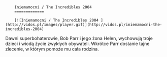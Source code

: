 
        Iniemamocni / The Incredibles 2004 
        =============
        
        [![Iniemamocni / The Incredibles 2004 ](http://vidos.pl/images/player.gif)](http://vidos.pl/iniemamocni-the-incredibles-2004)
        
        
 Dawni superbohaterowie, Bob Parr i jego żona Helen, wychowują troje dzieci i wiodą życie zwykłych obywateli. Wkrótce Parr dostanie tajne zlecenie, w którym pomoże mu cała rodzina.
    